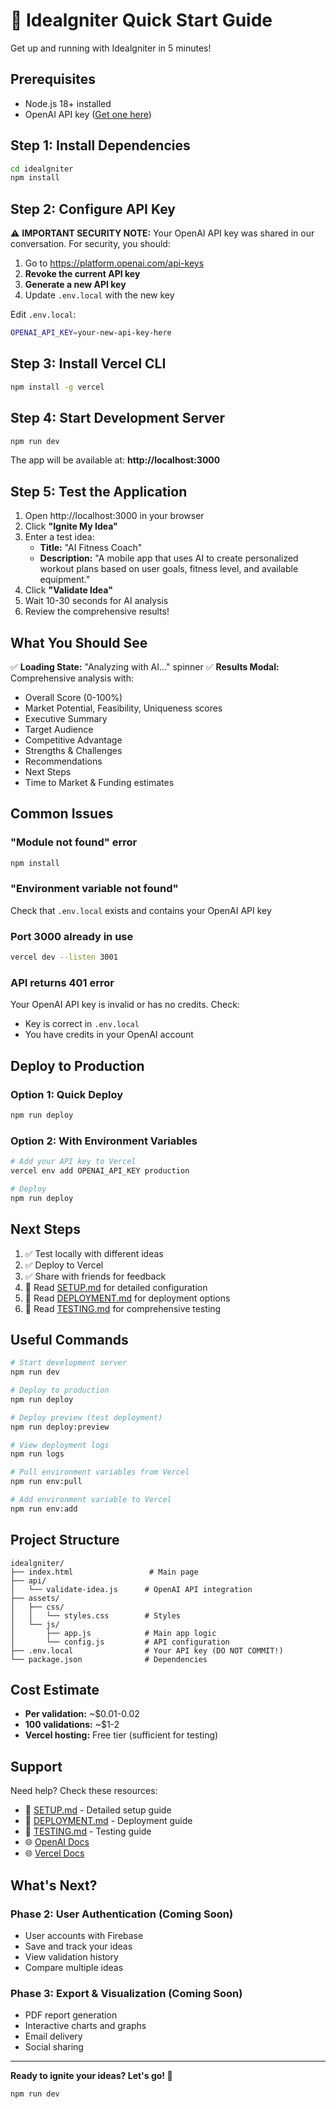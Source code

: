 # 🚀 Idealgniter Quick Start Guide

Get up and running with Idealgniter in 5 minutes!

## Prerequisites

- Node.js 18+ installed
- OpenAI API key ([Get one here](https://platform.openai.com/api-keys))

## Step 1: Install Dependencies

```bash
cd idealgniter
npm install
```

## Step 2: Configure API Key

⚠️ **IMPORTANT SECURITY NOTE:** 
Your OpenAI API key was shared in our conversation. For security, you should:
1. Go to https://platform.openai.com/api-keys
2. **Revoke the current API key**
3. **Generate a new API key**
4. Update `.env.local` with the new key

Edit `.env.local`:
```bash
OPENAI_API_KEY=your-new-api-key-here
```

## Step 3: Install Vercel CLI

```bash
npm install -g vercel
```

## Step 4: Start Development Server

```bash
npm run dev
```

The app will be available at: **http://localhost:3000**

## Step 5: Test the Application

1. Open http://localhost:3000 in your browser
2. Click **"Ignite My Idea"**
3. Enter a test idea:
   - **Title:** "AI Fitness Coach"
   - **Description:** "A mobile app that uses AI to create personalized workout plans based on user goals, fitness level, and available equipment."
4. Click **"Validate Idea"**
5. Wait 10-30 seconds for AI analysis
6. Review the comprehensive results!

## What You Should See

✅ **Loading State:** "Analyzing with AI..." spinner
✅ **Results Modal:** Comprehensive analysis with:
- Overall Score (0-100%)
- Market Potential, Feasibility, Uniqueness scores
- Executive Summary
- Target Audience
- Competitive Advantage
- Strengths & Challenges
- Recommendations
- Next Steps
- Time to Market & Funding estimates

## Common Issues

### "Module not found" error
```bash
npm install
```

### "Environment variable not found"
Check that `.env.local` exists and contains your OpenAI API key

### Port 3000 already in use
```bash
vercel dev --listen 3001
```

### API returns 401 error
Your OpenAI API key is invalid or has no credits. Check:
- Key is correct in `.env.local`
- You have credits in your OpenAI account

## Deploy to Production

### Option 1: Quick Deploy
```bash
npm run deploy
```

### Option 2: With Environment Variables
```bash
# Add your API key to Vercel
vercel env add OPENAI_API_KEY production

# Deploy
npm run deploy
```

## Next Steps

1. ✅ Test locally with different ideas
2. ✅ Deploy to Vercel
3. ✅ Share with friends for feedback
4. 📖 Read [SETUP.md](SETUP.md) for detailed configuration
5. 📖 Read [DEPLOYMENT.md](DEPLOYMENT.md) for deployment options
6. 📖 Read [TESTING.md](TESTING.md) for comprehensive testing

## Useful Commands

```bash
# Start development server
npm run dev

# Deploy to production
npm run deploy

# Deploy preview (test deployment)
npm run deploy:preview

# View deployment logs
npm run logs

# Pull environment variables from Vercel
npm run env:pull

# Add environment variable to Vercel
npm run env:add
```

## Project Structure

```
idealgniter/
├── index.html                 # Main page
├── api/
│   └── validate-idea.js      # OpenAI API integration
├── assets/
│   ├── css/
│   │   └── styles.css        # Styles
│   └── js/
│       ├── app.js            # Main app logic
│       └── config.js         # API configuration
├── .env.local                # Your API key (DO NOT COMMIT!)
└── package.json              # Dependencies
```

## Cost Estimate

- **Per validation:** ~$0.01-0.02
- **100 validations:** ~$1-2
- **Vercel hosting:** Free tier (sufficient for testing)

## Support

Need help? Check these resources:
- 📖 [SETUP.md](SETUP.md) - Detailed setup guide
- 📖 [DEPLOYMENT.md](DEPLOYMENT.md) - Deployment guide
- 📖 [TESTING.md](TESTING.md) - Testing guide
- 🌐 [OpenAI Docs](https://platform.openai.com/docs)
- 🌐 [Vercel Docs](https://vercel.com/docs)

## What's Next?

### Phase 2: User Authentication (Coming Soon)
- User accounts with Firebase
- Save and track your ideas
- View validation history
- Compare multiple ideas

### Phase 3: Export & Visualization (Coming Soon)
- PDF report generation
- Interactive charts and graphs
- Email delivery
- Social sharing

---

**Ready to ignite your ideas? Let's go! 🚀**

```bash
npm run dev
